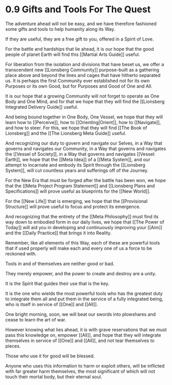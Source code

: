 # 0.9 Gifts and Tools For The Quest
The adventure ahead will not be easy, and we have therefore fashioned some gifts and tools to help humanity along its Way. 

If they are useful, they are a free gift to you, offered in a Spirit of Love. 

For the battle and hardships that lie ahead, it is our hope that the good people of planet Earth will find this [[Martial Arts Guide]] useful. 

For liberation from the isolation and divisions that have beset us, we offer a transcendent new [[Lionsberg Community]] purpose-built as a gathering place above and beyond the lines and cages that have hitherto separated us. It is perhaps the first Community ever established not for its own Purposes or its own Good, but for Purposes and Good of One and All. 

It is our hope that a growing Community will not forget to operate as One Body and One Mind, and for that we hope that they will find the [[Lionsberg Integrated Delivery Guide]] useful. 

And being bound together in One Body, One Vessel, we hope that they will learn how to [[Perceive]], how to [[Orienting|Orient]], how to [[Navigate]], and how to steer. For this, we hope that they will find [[The Book of Lionsberg]] and the [[The Lionsberg Meta Guide]] useful. 

And recognizing our duty to govern and navigate our Selves, in a Way that governs and navigates our Community, in a Way that governs and navigates the [[Vessel of Society]], in a Way that governs and navigates [[Vessel: Earth]], we hope that the [[Meta Idea]] of a [[Meta System]], and our attempt to incarnate and embody its Spirit through the [[Lionsberg System]], will cut countless years and sufferings off of the Journey. 

For the New Era that must be forged after the battle has been won, we hope that the [[Meta Project Program Statement]] and [[Lionsberg Plans and Specifications]] will prove useful as blueprints for the [[New World]]. 

For the [[New Life]] that is emerging, we hope that the [[Provisional Structure]] will prove useful to focus and protect its emergence. 

And recognizing that the entirety of the [[Meta Philosophy]] must find its way down to embodied form in our daily lives, we hope that [[The Power of Today]] will aid you in developing and continuously improving your [[Aim]] and the [[Daily Practice]] that brings it into Reality. 

Remember, like all elements of this Way, each of these are powerful tools that if used properly will make each and every one of us a force to be reckoned with. 

Tools in and of themselves are neither good or bad. 

They merely empower, and the power to create and destroy are a unity. 

It is the Spirit that guides their use that is the key. 

It is the one who wields the most powerful tools who has the greatest duty to integrate them all and put them in the service of a fully integrated being, who is itself in service of [[One]] and [[All]]. 

One bright morning, soon, we will beat our swords into plowshares and cease to learn the art of war. 

However knowing what lies ahead, it is with grave reservations that we must pass this knowledge on, empower [[All]], and hope that they will integrate themselves in service of [[One]] and [[All]], and not tear themselves to pieces. 

Those who use it for good will be blessed. 

Anyone who uses this information to harm or exploit others, will be inflicted with far greater harm themselves, the most significant of which will not touch their mortal body, but their eternal soul. 


